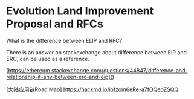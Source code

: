 # Evolution Land Improvement Proposal and RFCs

What is the difference between ELIP and RFC?

There is an answer on stackexchange about difference between EIP and ERC, can be used as a reference.

[https://ethereum.stackexchange.com/questions/44847/difference-and-relationship-if-any-between-erc-and-eip]()


[大陆应用链Road Map]
https://hackmd.io/iofzom6eRe-a7fOQeoZSQQ





